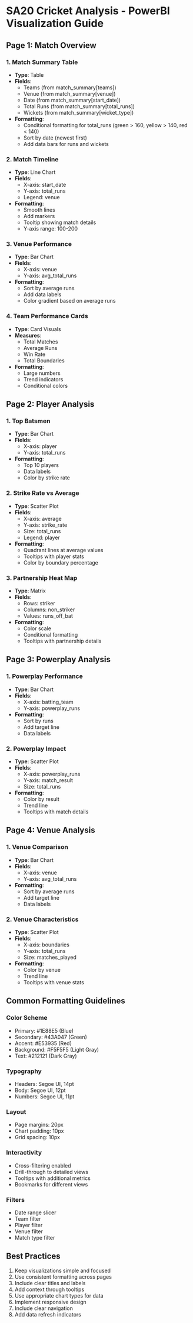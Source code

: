 # SA20 Cricket Analysis - PowerBI Visualization Guide

## Page 1: Match Overview

### 1. Match Summary Table
- **Type**: Table
- **Fields**:
  - Teams (from match_summary[teams])
  - Venue (from match_summary[venue])
  - Date (from match_summary[start_date])
  - Total Runs (from match_summary[total_runs])
  - Wickets (from match_summary[wicket_type])
- **Formatting**:
  - Conditional formatting for total_runs (green > 160, yellow > 140, red < 140)
  - Sort by date (newest first)
  - Add data bars for runs and wickets

### 2. Match Timeline
- **Type**: Line Chart
- **Fields**:
  - X-axis: start_date
  - Y-axis: total_runs
  - Legend: venue
- **Formatting**:
  - Smooth lines
  - Add markers
  - Tooltip showing match details
  - Y-axis range: 100-200

### 3. Venue Performance
- **Type**: Bar Chart
- **Fields**:
  - X-axis: venue
  - Y-axis: avg_total_runs
- **Formatting**:
  - Sort by average runs
  - Add data labels
  - Color gradient based on average runs

### 4. Team Performance Cards
- **Type**: Card Visuals
- **Measures**:
  - Total Matches
  - Average Runs
  - Win Rate
  - Total Boundaries
- **Formatting**:
  - Large numbers
  - Trend indicators
  - Conditional colors

## Page 2: Player Analysis

### 1. Top Batsmen
- **Type**: Bar Chart
- **Fields**:
  - X-axis: player
  - Y-axis: total_runs
- **Formatting**:
  - Top 10 players
  - Data labels
  - Color by strike rate

### 2. Strike Rate vs Average
- **Type**: Scatter Plot
- **Fields**:
  - X-axis: average
  - Y-axis: strike_rate
  - Size: total_runs
  - Legend: player
- **Formatting**:
  - Quadrant lines at average values
  - Tooltips with player stats
  - Color by boundary percentage

### 3. Partnership Heat Map
- **Type**: Matrix
- **Fields**:
  - Rows: striker
  - Columns: non_striker
  - Values: runs_off_bat
- **Formatting**:
  - Color scale
  - Conditional formatting
  - Tooltips with partnership details

## Page 3: Powerplay Analysis

### 1. Powerplay Performance
- **Type**: Bar Chart
- **Fields**:
  - X-axis: batting_team
  - Y-axis: powerplay_runs
- **Formatting**:
  - Sort by runs
  - Add target line
  - Data labels

### 2. Powerplay Impact
- **Type**: Scatter Plot
- **Fields**:
  - X-axis: powerplay_runs
  - Y-axis: match_result
  - Size: total_runs
- **Formatting**:
  - Color by result
  - Trend line
  - Tooltips with match details

## Page 4: Venue Analysis

### 1. Venue Comparison
- **Type**: Bar Chart
- **Fields**:
  - X-axis: venue
  - Y-axis: avg_total_runs
- **Formatting**:
  - Sort by average runs
  - Add target line
  - Data labels

### 2. Venue Characteristics
- **Type**: Scatter Plot
- **Fields**:
  - X-axis: boundaries
  - Y-axis: total_runs
  - Size: matches_played
- **Formatting**:
  - Color by venue
  - Trend line
  - Tooltips with venue stats

## Common Formatting Guidelines

### Color Scheme
- Primary: #1E88E5 (Blue)
- Secondary: #43A047 (Green)
- Accent: #E53935 (Red)
- Background: #F5F5F5 (Light Gray)
- Text: #212121 (Dark Gray)

### Typography
- Headers: Segoe UI, 14pt
- Body: Segoe UI, 12pt
- Numbers: Segoe UI, 11pt

### Layout
- Page margins: 20px
- Chart padding: 10px
- Grid spacing: 10px

### Interactivity
- Cross-filtering enabled
- Drill-through to detailed views
- Tooltips with additional metrics
- Bookmarks for different views

### Filters
- Date range slicer
- Team filter
- Player filter
- Venue filter
- Match type filter

## Best Practices
1. Keep visualizations simple and focused
2. Use consistent formatting across pages
3. Include clear titles and labels
4. Add context through tooltips
5. Use appropriate chart types for data
6. Implement responsive design
7. Include clear navigation
8. Add data refresh indicators 